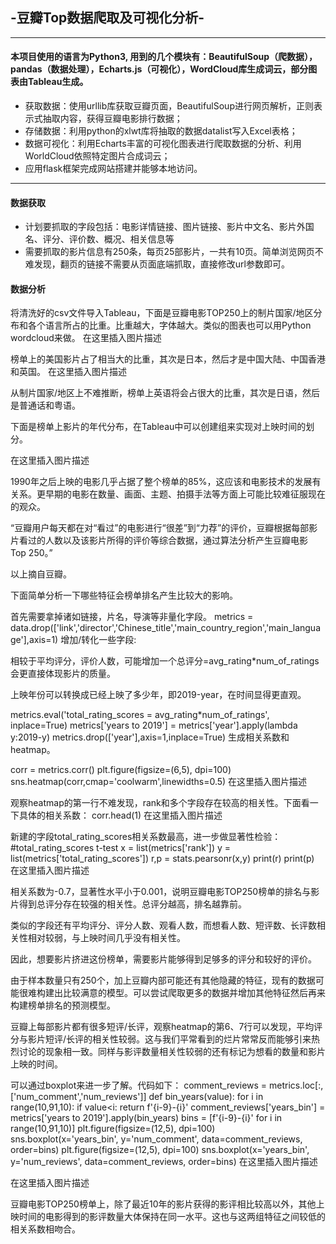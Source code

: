 ## -豆瓣Top数据爬取及可视化分析-
***
#### 本项目使用的语言为Python3, 用到的几个模块有：BeautifulSoup（爬数据），pandas（数据处理），Echarts.js（可视化），WordCloud库生成词云，部分图表由Tableau生成。
- 获取数据：使用urllib库获取豆瓣页面，BeautifulSoup进行网页解析，正则表示式抽取内容，获得豆瓣电影排行数据；
- 存储数据：利用python的xlwt库将抽取的数据datalist写入Excel表格；
- 数据可视化：利用Echarts丰富的可视化图表进行爬取数据的分析、利用WorldCloud依照特定图片合成词云；
- 应用flask框架完成网站搭建并能够本地访问。
***
#### 数据获取
- 计划要抓取的字段包括：电影详情链接、图片链接、影片中文名、影片外国名、评分、评价数、概况、相关信息等
- 需要抓取的影片信息有250条，每页25部影片，一共有10页。简单浏览网页不难发现，翻页的链接不需要从页面底端抓取，直接修改url参数即可。
#### 数据分析
将清洗好的csv文件导入Tableau，下面是豆瓣电影TOP250上的制片国家/地区分布和各个语言所占的比重。比重越大，字体越大。类似的图表也可以用Python wordcloud来做。
在这里插入图片描述


榜单上的美国影片占了相当大的比重，其次是日本，然后才是中国大陆、中国香港和英国。
在这里插入图片描述

从制片国家/地区上不难推断，榜单上英语将会占很大的比重，其次是日语，然后是普通话和粤语。

下面是榜单上影片的年代分布，在Tableau中可以创建组来实现对上映时间的划分。

在这里插入图片描述

1990年之后上映的电影几乎占据了整个榜单的85%，这应该和电影技术的发展有关系。更早期的电影在数量、画面、主题、拍摄手法等方面上可能比较难征服现在的观众。



“豆瓣用户每天都在对“看过”的电影进行“很差”到“力荐”的评价，豆瓣根据每部影片看过的人数以及该影片所得的评价等综合数据，通过算法分析产生豆瓣电影 Top 250。”

以上摘自豆瓣。

下面简单分析一下哪些特征会榜单排名产生比较大的影响。

首先需要拿掉诸如链接，片名，导演等非量化字段。
metrics = data.drop(['link','director','Chinese_title','main_country_region','main_language'],axis=1)
增加/转化一些字段:

相较于平均评分，评价人数，可能增加一个总评分=avg_rating*num_of_ratings会更直接体现影片的质量。

上映年份可以转换成已经上映了多少年，即2019-year，在时间显得更直观。

metrics.eval('total_rating_scores = avg_rating*num_of_ratings', inplace=True)
metrics['years to 2019'] = metrics['year'].apply(lambda y:2019-y)
metrics.drop(['year'],axis=1,inplace=True)
生成相关系数和heatmap。

corr = metrics.corr()
plt.figure(figsize=(6,5), dpi=100)
sns.heatmap(corr,cmap='coolwarm',linewidths=0.5)
在这里插入图片描述

观察heatmap的第一行不难发现，rank和多个字段存在较高的相关性。下面看一下具体的相关系数：
corr.head(1)
在这里插入图片描述

新建的字段total_rating_scores相关系数最高，进一步做显著性检验：
#total_rating_scores t-test
x = list(metrics['rank'])
y = list(metrics['total_rating_scores'])
r,p = stats.pearsonr(x,y)
print(r)
print(p)
在这里插入图片描述

相关系数为-0.7，显著性水平小于0.001，说明豆瓣电影TOP250榜单的排名与影片得到总评分存在较强的相关性。总评分越高，排名越靠前。

类似的字段还有平均评分、评分人数、观看人数，而想看人数、短评数、长评数相关性相对较弱，与上映时间几乎没有相关性。

因此，想要影片挤进这份榜单，需要影片能够得到足够多的评分和较好的评价。

由于样本数量只有250个，加上豆瓣内部可能还有其他隐藏的特征，现有的数据可能很难构建出比较满意的模型。可以尝试爬取更多的数据并增加其他特征然后再来构建榜单排名的预测模型。

豆瓣上每部影片都有很多短评/长评，观察heatmap的第6、7行可以发现，平均评分与影片短评/长评的相关性较弱。这与我们平常看到的烂片常常反而能够引来热烈讨论的现象相一致。同样与影评数量相关性较弱的还有标记为想看的数量和影片上映的时间。

可以通过boxplot来进一步了解。代码如下：
comment_reviews = metrics.loc[:,['num_comment','num_reviews']]
def bin_years(value):
    for i in range(10,91,10):
        if value<i:
            return f'{i-9}-{i}'
comment_reviews['years_bin'] = metrics['years to 2019'].apply(bin_years)
bins = [f'{i-9}-{i}' for i in range(10,91,10)]
plt.figure(figsize=(12,5), dpi=100)
sns.boxplot(x='years_bin', y='num_comment', data=comment_reviews, order=bins)
plt.figure(figsize=(12,5), dpi=100)
sns.boxplot(x='years_bin', y='num_reviews', data=comment_reviews, order=bins)
在这里插入图片描述

在这里插入图片描述

豆瓣电影TOP250榜单上，除了最近10年的影片获得的影评相比较高以外，其他上映时间的电影得到的影评数量大体保持在同一水平。这也与这两组特征之间较低的相关系数相吻合。



